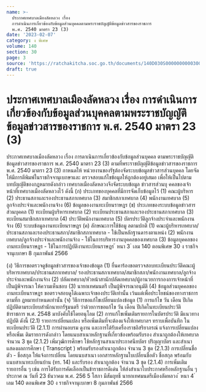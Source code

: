 ```yaml
---
name: >-
  ประกาศเทศบาลเมืองลัดหลวง เรื่อง
  การดำเนินการเกี่ยวข้องกับข้อมูลส่วนบุคคลตามพระราชบัญญัติข้อมูลข่าวสารของราชการ
  พ.ศ. 2540 มาตรา 23 (3)
date: '2023-02-07'
category: ง พิเศษ
volume: 140
section: 30
page: 3
source: 'https://ratchakitcha.soc.go.th/documents/140D030S0000000000300.pdf'
draft: true
---
```


# ประกาศเทศบาลเมืองลัดหลวง เรื่อง การดำเนินการเกี่ยวข้องกับข้อมูลส่วนบุคคลตามพระราชบัญญัติข้อมูลข่าวสารของราชการ พ.ศ. 2540 มาตรา 23 (3)

ประกาศเทศบาลเมืองลัดหลวง เรื่อง การดาเนินการเกี่ยวข้องกับข้อมูลส่วนบุคคล ตามพระราชบัญญัติข้อมูลข่าวสารของราชการ พ.ศ. 2540 มาตรา 23 (3) ตามที่พระราชบัญญัติข้อมูลข่าวสารของราชการ พ.ศ. 2540 มาตรา 23 (3) กาหนดให้ หน่วยงานของรัฐต้องจัดระบบข้อมูลข่าวสารส่วนบุคคล โดยจัดให้มีการตีพิมพ์ในราชกิจจานุเบกษาและ ตรวจสอบแก้ไขข้อมูลให้ถูกต้องอยู่เสมอ เพื่อให้เป็นไปตามบทบัญญัติของกฎหมายดังกล่าว เทศบาลเมืองลัดหลวงจึงจัดระบบข้อมูล ข่าวสารส่วนบุ คคลของเจ้าหน้าที่เทศบาลเมืองลัดหลวงไว้ ดังนี้ (ก) ประเภทของบุคคลที่มีการจัดเก็บข้อมูลไว้ (1) คณะผู้บริหาร (2) ประธานสภาและรองประธานสภาเทศบาล (3) สมาชิกสภาเทศบาล (4) พนักงานเทศบาล (5) ลูกจ้างประจำและพนักงานจ้าง (6) ข้อมูลของงานทะเบียนราษฎร (ข) ประเภทของระบบข้อมูลข่าวสารส่วนบุคคล (1) ทะเบียนผู้บริหารเทศบาล (2) ทะเบียนประธานสภาและรองประธานสภาเทศบาล (3) ทะเบียนสมาชิกสภาเทศบาล (4) ประวัติพนักงานเทศบาล (5) บัตรประวัติลูกจ้างประจำและพนักงานจ้าง (6) ระบบข้อมูลงานทะเบียนราษฎร (ค) ลักษณะการใช้ข้อมู ลตามปกติ (1) คณะผู้บริหารเทศบาล/ประธานสภาและรองประธานสภา/สมาชิกสภาเทศบาล - ใช้เป็นหลักฐานดารงตาแหน่ง (2) พนักงานเทศบาล/ลูกจ้างประจำและพนักงานจ้าง - ใช้ในการบริหารงานบุคคลของเทศบาล (3) ข้อมูลบุคคลของงานทะเบียนราษฎร - ใช้ในการปฏิบัติงานทะเบียนราษฎร ้ หนา 3 ่ เลม 140 ตอนพิเศษ 30 ง ราชกิจจานุเบกษา 8 กุมภาพันธ์ 2566

(ง) วิธีการขอตรวจดูข้อมูลข่าวสารของเจ้าของข้อมูล (1) ยื่นคาร้องขอตรวจสอบทะเบียนประวัติคณะผู้บริหารเทศบาล/ประธานสภาเทศบาล/ รองประธานสภาเทศบาล/สมาชิกสภา/พนักงานเทศบาล/ลูกจ้างประจำและพนักงานจ้าง (2) ปลัดเทศบาล/หัวหน้าสานักปลัดเทศบาล/ผู้อานวยการกองการเจ้าหน้าที่ เป็นผู้พิจารณา ให้ความเห็นชอบ (3) นายกเทศมนตรี เป็นผู้พิจารณาอนุมัติ (4) ข้อมูลส่วนบุคคลของงานทะเบียนราษฎร ขอตรวจสอบดูได้เฉพาะเจ้าของประวัติเท่านั้น เว้นแต่เพื่อประโยชน์ของทางราชการตามที่ก ฎหมายกำหนดเท่านั้น (จ) วิธีการขอแก้ไขเปลี่ยนแปลงข้อมูล (1) การแก้ไข วัน เดือน ปีเกิด ปฏิบัติตามระเบียบสำนักนายกรัฐมนตรี ว่าด้วยการขอแก้ไข วัน เดือน ปีเกิดในทะเบียนประวัติข้าราชการ พ.ศ. 2548 มาบังคับใช้โดยอนุโลม (2) การแก้ไขเพิ่มเติมรายการในบัตรประวัติ มีแนวทางปฏิบัติ ดังนี้ (2.1) รายการเปลี่ยนแปลง หรือเพิ่มเติมที่จะต้องแจ้งให้เทศบาลฯ ทราบเพื่อบันทึก ในทะเบียนประวัติ (2.1.1) การผ่านอบรม ดูงาน และการได้รับเครื่องราชอิสริยาภรณ์ แจ้งการเปลี่ยนแปลงหรือเพิ่มเ ติมรายการดังกล่าว โดยแนบสาเนาหลักฐานที่เกี่ยวข้องพร้อมรับรอง สำเนาถูกต้องให้เทศบาล จำนวน 3 ชุด (2.1.2) เพิ่มวุฒิการศึกษา ใช้หลักฐานสาเนาประกาศนียบัตร ปริญญาบัตร และสำเนาแสดงผลการศึกษา ( Transcript ) พร้อมรับรองสำเนาถูกต้อง จำนวน 3 ชุด (2.1.3) การเปลี่ยนชื่อตัว - ชื่อสกุล ให้แจ้งการเปลี่ยน โดยแนบสาเนา เอกสารหลักฐานใบเปลี่ยนชื่อตัว ชื่อสกุล พร้อมกับแนบสาเนาทะเบียนบ้าน (ทร. 14) และรับรอง สำเนาถูกต้อง จำนวน 3 ชุด (2.1.4) การเพิ่มเติมรายการอื่น ๆ เช่น การได้รับการคัดเลือกเป็นข้าราชการดีเด่น ให้ส่งสำเนาใบประกาศหรือหลักฐานอื่น ๆ ประกาศ ณ วันที่ 23 ธันวาคม พ.ศ. 256 5 โสภา มีสัมฤทธิ์ นายกเทศมนตรีเมืองลัดหลวง ้ หนา 4 ่ เลม 140 ตอนพิเศษ 30 ง ราชกิจจานุเบกษา 8 กุมภาพันธ์ 2566

